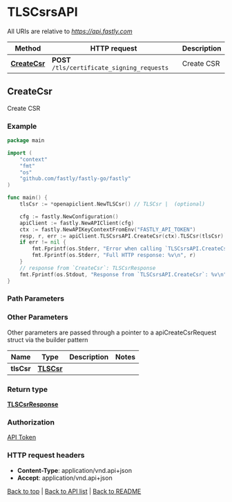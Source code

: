 # TLSCsrsAPI

All URIs are relative to *https://api.fastly.com*

Method | HTTP request | Description
------------- | ------------- | -------------
[**CreateCsr**](TlsCsrsAPI.md#CreateCsr) | **POST** `/tls/certificate_signing_requests` | Create CSR



## CreateCsr

Create CSR



### Example

```go
package main

import (
    "context"
    "fmt"
    "os"
    "github.com/fastly/fastly-go/fastly"
)

func main() {
    tlsCsr := *openapiclient.NewTLSCsr() // TLSCsr |  (optional)

    cfg := fastly.NewConfiguration()
    apiClient := fastly.NewAPIClient(cfg)
    ctx := fastly.NewAPIKeyContextFromEnv("FASTLY_API_TOKEN")
    resp, r, err := apiClient.TLSCsrsAPI.CreateCsr(ctx).TLSCsr(tlsCsr).Execute()
    if err != nil {
        fmt.Fprintf(os.Stderr, "Error when calling `TLSCsrsAPI.CreateCsr`: %v\n", err)
        fmt.Fprintf(os.Stderr, "Full HTTP response: %v\n", r)
    }
    // response from `CreateCsr`: TLSCsrResponse
    fmt.Fprintf(os.Stdout, "Response from `TLSCsrsAPI.CreateCsr`: %v\n", resp)
}
```

### Path Parameters



### Other Parameters

Other parameters are passed through a pointer to a apiCreateCsrRequest struct via the builder pattern


Name | Type | Description  | Notes
------------- | ------------- | ------------- | -------------
 **tlsCsr** | [**TLSCsr**](TlsCsr.md) |  | 

### Return type

[**TLSCsrResponse**](TlsCsrResponse.md)

### Authorization

[API Token](https://developer.fastly.com/reference/api/#authentication)

### HTTP request headers

- **Content-Type**: application/vnd.api+json
- **Accept**: application/vnd.api+json

[Back to top](#) | [Back to API list](../README.md#documentation-for-api-endpoints) | [Back to README](../README.md)
